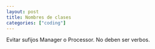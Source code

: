 ```yaml
---
layout: post
title: Nombres de clases
categories: ["coding"]
---
```


Evitar sufijos Manager o Processor.<!--more--> No deben ser verbos.
